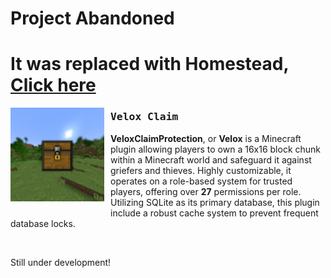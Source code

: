 # Project Abandoned
# It was replaced with Homestead, [Click here](https://www.spigotmc.org/resources/%E2%9C%85-homestead-%E2%9A%94%EF%B8%8F-regions-grief-prevention-1-21.121873/)

<img width="150" height="150" align="left" style="float: left; margin: 0 10px 10px 0;" alt="VeloxClaimProtection" src="assets/icon.png">

<h3><samp>Velox Claim</samp></h3>

**VeloxClaimProtection**, or **Velox** is a Minecraft plugin allowing players to own a 16x16 block chunk within a Minecraft world and safeguard it against griefers and thieves. Highly customizable, it operates on a role-based system for trusted players, offering over **27** permissions per role. Utilizing SQLite as its primary database, this plugin include a robust cache system to prevent frequent database locks.

<br>

Still under development!
